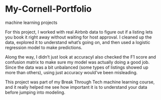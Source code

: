 # My-Cornell-Portfolio
machine learning projects

For this project, I worked with real Airbnb data to figure out if a listing lets you book it right away without waiting for host approval. I cleaned up the data, explored it to understand what’s going on, and then used a logistic regression model to make predictions.

Along the way, I didn’t just look at accuracyI also checked the F1 score and confusion matrix to make sure my model was actually doing a good job. Since the data was a bit unbalanced (some types of listings showed up more than others), using just accuracy would’ve been misleading.

This project was part of my Break Through Tech machine learning course, and it really helped me see how important it is to understand your data before jumping into modeling.
